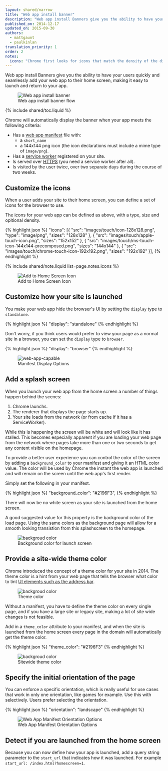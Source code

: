 ```yaml
---
layout: shared/narrow
title: "Web app install banner"
description: "Web app install Banners give you the ability to have your users quickly and seamlessly add your web app to their home screen, making it easy to launch and return to your app."
published_on: 2014-12-17
updated_on: 2015-09-30
authors:
  - mattgaunt
  - paulkinlan
translation_priority: 1
order: 2
notes:
  icons: "Chrome first looks for icons that match the density of the display and are sized to 48dp * screen density. If none are found it searches for the icon that most closely matches the device characteristics. If, for whatever reason, you want be specific about targetting an icon at a particular-pixel density, you can use the optional density member which takes a number. When you don’t declare density, it defaults to 1.0. This means “use this icon for screen densities 1.0 and up”, which is normally what you want."
---
```


<div class="mdl-grid">
  <div class="mdl-cell mdl-cell--6-col">
    <p class="intro">
      Web app install Banners give you the ability to have your users quickly and 
      seamlessly add your web app to their home screen, making it easy to 
      launch and return to your app.
    </p>
  </div>
  <figure class="mdl-cell mdl-cell--6-col">
    <img src="images/add-to-home-screen.gif" alt="Web app install banner">
    <figcaption>Web app install banner flow</figcaption>
  </figure>
</div>

{% include shared/toc.liquid %}

Chrome will automatically display the banner when your app meets the following
criteria:

* Has a [web app manifest](.) file with:
  - a `short_name`
  - a 144x144 png icon (the icon declarations must include a mime type of `image/png`).
* Has a [service worker](http://www.html5rocks.com/en/tutorials/service-worker/introduction/)
  registered on your site.
* Is served over [HTTPS](/web/fundamentals/security/encrypt-in-transit/) (you 
  need a service worker after all).
* Is visited by the user twice, over two separate days during the course
  of two weeks.

## Customize the icons

When a user adds your site to their home screen, you can define a set of icons for the 
browser to use.

The icons for your web app can be defined as above, with a type, size and opitional
density.

{% highlight json %}
"icons": [{
    "src": "images/touch/icon-128x128.png",
    "type": "image/png",
    "sizes": "128x128"
  }, {
    "src": "images/touch/apple-touch-icon.png",
    "sizes": "152x152"
  }, {
    "src": "images/touch/ms-touch-icon-144x144-precomposed.png",
    "sizes": "144x144"
  }, {
    "src": "images/touch/chrome-touch-icon-192x192.png",
    "sizes": "192x192"
  }],
{% endhighlight %}

{% include shared/note.liquid list=page.notes.icons %}

<figure>
  <img src="images/homescreen-icon.png" alt="Add to Home Screen Icon">
  <figcaption>Add to Home Screen Icon</figcaption>
</figure>


## Customize how your site is launched

You make your web app hide the browser's UI by setting the `display` type to `standalone`.

{% highlight json %}
"display": "standalone"
{% endhighlight %}

Don't worry, if you think users would prefer to view your page as a normal 
site in a browser, you can set the `display` type to `browser`.

{% highlight json %}
"display": "browser"
{% endhighlight %}

<figure>
  <img src="images/manifest-display-options.png" alt="web-app-capable">
  <figcaption>Manifest Display Options</figcaption>
</figure>


## Add a splash screen

When you launch your web app from the home screen a number of things happen behind the
scenes:

1. Chrome launchs.
2. The renderer that displays the page starts up.
3. Your site loads from the network (or from cache if it has a ServiceWorker).

While this is happening the screen will be white and will look like it has stalled.
This becomes especially apparent if you are loading your web page from the network where
pages take more than one or two seconds to get any content visible on the homepage.

To provide a better user experience you can control the color of the screen by adding a
`background_color` to your manifest and giving it an HTML color value. The color will be used
by Chrome the instant the web app is launched and will remain on the screen until the web
app's first render.

Simply set the following in your manifest.

{% highlight json %}
"background_color": "#2196F3",
{% endhighlight %}

There will now be no white screen as your site is launched from the home screen.

A good suggested value for this property is the background color of the load page.  Using the 
same colors as the background page will allow for a smooth looking transistion from this
splashscreen to the homepage.

<figure>
  <img src="images/background-color.gif" alt="backgroud color" style="max-height: 550px;">
  <figcaption>Background color for launch screen</figcaption>
</figure>


## Provide a site-wide theme color

Chrome introduced the concept of a theme color for your site in 2014. The theme color
is a hint from your web page that tells the browser what color to tint
[UI elements such as the address bar](/web/fundamentals/design-and-ui/browser-customization/).  


<figure>
  <img src="images/theme-color.png" alt="backgroud color">
  <figcaption>Theme color</figcaption>
</figure>

Without a manifest, you have to define the theme color on every single page, and if 
you have a large site or legacy site, making a lot of site wide changes is not feasible.

Add in a `theme_color` attribute to your manifest, and when the site is launched
from the home screen every page in the domain will automatically get the theme color.

{% highlight json %}
"theme_color": "#2196F3"
{% endhighlight %}

<figure>
  <img src="images/manifest-display-options.png" alt="backgroud color">
  <figcaption>Sitewide theme color</figcaption>
</figure>


## Specify the initial orientation of the page

You can enforce a specific orientation, which is really useful for use cases 
that work in only one orientation, like games for example. Use this with 
selectively. Users prefer selecting the orientation.

{% highlight json %}
"orientation": "landscape"
{% endhighlight %}

<figure>
  <img src="images/manifest-orientation-options.png" alt="Web App Manifest Orientation Options">
  <figcaption>Web App Manifest Orientation Options</figcaption>
</figure>

## Detect if you are launched from the home screen

Because you can now define how your app is launched, add a query string 
parameter to the `start_url` that indicates how it was launched. For 
example `start_url: /index.html?homescreen=1`. 

